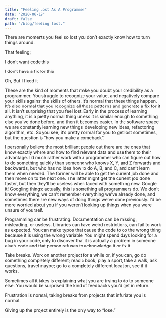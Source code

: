 ```yaml
---
title: "Feeling Lost As A Programmer"
date: "2020-06-19"
draft: false
path: "/blog/feeling lost."
---
```

There are moments you feel so lost you don’t exactly know how to turn things around.

That feeling;

I don’t want code this 

I don’t have a fix for this

Oh, But I fixed it

These are the kind of moments that make you doubt your credibility as a programmer. You struggle to recognize your value, and negatively compare your skills against the skills of others. It’s normal that these things happen. It’s also normal that you recognize all these patterns and generate a fix for it all.
It isn’t surprising that you feel lost. Early in the process of learning anything, it is a pretty normal thing unless it is similar enough to something else you’ve done before, and then it becomes easier.
In the software space we are constantly learning new things, developing new ideas, refactoring algorithm, etc. So you see, it’s pretty normal for you to get lost sometimes, but the question is “how you make a comeback”.

I personally believe the most brilliant people out there are the ones that know exactly where and how to find relevant data and use them to their advantage. I’d much rather work with a programmer who can figure out how to do something quickly than someone who knows X, Y, and Z forwards and backwards, but who has no idea how to do A, B, and C, and can’t learn them when needed. The former will be able to get the current job done and then move on to the next one. The latter might get the current job done faster, but then they’ll be useless when faced with something new.
Google it! Googling things: actually, this is something all programmers do. We don’t know everything, we can’t remember everything we’ve already done, and sometimes there are new ways of doing things we’ve done previously. I’d be more worried about you if you weren’t looking up things when you were unsure of yourself.

Programming can be frustrating. Documentation can be missing, misleading, or useless. Libraries can have weird restrictions, can fail to work as expected. You can make typos that cause the code to do the wrong thing because it is using the wrong variable. You might spend days looking for a bug in your code, only to discover that it is actually a problem in someone else’s code and that person refuses to acknowledge it or fix it.

Take breaks. Work on another project for a while or, if you can, go do something completely different; read a book, play a sport, take a walk, ask questions, travel maybe; go to a completely different location, see if it works.

Sometimes all it takes is explaining what you are trying to do to someone else. You would be surprised the kind of feedbacks you’d get in return.

Frustration is normal, taking breaks from projects that infuriate you is normal.

Giving up the project entirely is the only way to “lose.”


